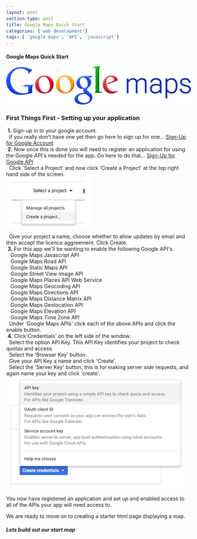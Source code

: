 ```yaml
---
layout: post
section-type: post
title: Google Maps Quick Start
categories: ['web development']
tags: [ 'google maps', 'API', 'javascript']
---
```



#### Google Maps Quick Start

![Google Maps](/img/Google_maps_logo.png "Google Maps")

### First Things First - Setting up your application

&nbsp;**1.** Sign-up in to your google account.  
&nbsp;&nbsp;If you really don't have one yet then go here to sign up for one... [Sign-Up for Google Account](https://accounts.google.com)    
&nbsp;**2.** Now once this is done you will need to register an application for using the Google API's needed for the app. Go here to do that... [Sign-Up for Google API](https://console.developers.google.com)  
&nbsp;&nbsp;Click 'Select a Project' and now click 'Create a Project' at the top right hand side of the screen.  
![Create a Project](/img/create_google_project.png "Create a Project")  

&nbsp;&nbsp;Give your project a name, choose whether to allow updates by email and then accept the licence aggreement. Click Create.  
&nbsp;**3.** For this app we'll be wanting to enable the following Google API's.  
&nbsp;&nbsp;&nbsp;Google Maps Javascript API  
&nbsp;&nbsp;&nbsp;Google Maps Road API  
&nbsp;&nbsp;&nbsp;Google Static Maps API  
&nbsp;&nbsp;&nbsp;Google Street View Image API  
&nbsp;&nbsp;&nbsp;Google Maps Places API Web Service  
&nbsp;&nbsp;&nbsp;Google Maps Geocoding API  
&nbsp;&nbsp;&nbsp;Google Maps Directions API  
&nbsp;&nbsp;&nbsp;Google Maps Distance Matrix API  
&nbsp;&nbsp;&nbsp;Google Maps Geolocation API  
&nbsp;&nbsp;&nbsp;Google Maps Elevation API  
&nbsp;&nbsp;&nbsp;Google Maps Time Zone API  
&nbsp;&nbsp;Under 'Google Maps APIs' click each of the above APIs and click the enable button.  
&nbsp;**4.** Click'Credentials' on the left side of the window.  
&nbsp;&nbsp;Select the option API Key.  This API Key identifies your project to check quotas and access.  
&nbsp;&nbsp;Select the 'Browser Key' button.  
&nbsp;&nbsp;Give your API Key a name and click 'Create'.  
&nbsp;&nbsp;Select the 'Server Key' button, this is for making server side requests, and again name your key and click 'create'.  
![Create API Keys](/img/APIKeys.png "Create API Keys")

You now have registered an application and set up and enabled access to all of the APIs your app will need access to.  

We are ready to move on to creating a starter html page displaying a map.  


##### Lets build out our start map







